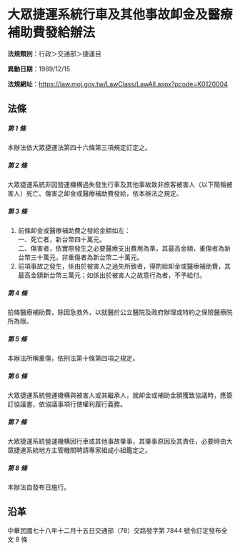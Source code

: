# 大眾捷運系統行車及其他事故卹金及醫療補助費發給辦法


**法規類別**：行政＞交通部＞捷運目

**異動日期**：1989/12/15  

**法規網址**：https://law.moj.gov.tw/LawClass/LawAll.aspx?pcode=K0120004



## 法條
##### 第 1 條
本辦法依大眾捷運法第四十六條第三項規定訂定之。

##### 第 2 條
大眾捷運系統非因營運機構過失發生行車及其他事故致非旅客被害人（以下簡稱被害人）死亡、傷害之卹金或醫療補助費發給，依本辦法之規定。

##### 第 3 條
1. 前條卹金或醫療補助費之發給金額如左：  
一、死亡者，新台幣四十萬元。  
二、傷害者，依實際發生之必要醫療支出費用為準，其最高金額，重傷者為新台幣三十萬元，非重傷者為新台幣二十萬元。
1. 前項事故之發生，係由於被害人之過失所致者，得酌給卹金或醫療補助費，其最高金額新台幣三萬元；如係出於被害人之故意行為者，不予給付。

##### 第 4 條
前條醫療補助費，除因急救外，以就醫於公立醫院及政府辦理或特約之保險醫療院所為限。

##### 第 5 條
本辦法所稱重傷，依刑法第十條第四項之規定。

##### 第 6 條
大眾捷運系統營運機構與被害人或其繼承人，就卹金或補助金額獲致協議時，應簽訂協議書，依協議事項行使權利履行義務。

##### 第 7 條
大眾捷運系統營運機構因行車或其他事故肇事，其肇事原因及其責任，必要時由大眾捷運系統地方主管機關聘請專家組成小組鑑定之。

##### 第 8 條
本辦法自發布日施行。

## 沿革
中華民國七十八年十二月十五日交通部（78）交路發字第 7844 號令訂定發布全文 8  條
